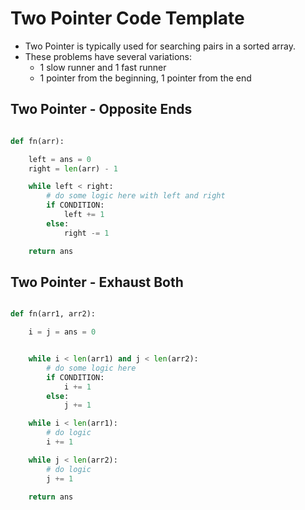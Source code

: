 # Two Pointer Code Template 

- Two Pointer is typically used for searching pairs in a sorted array.
- These problems have several variations:
	- 1 slow runner and 1 fast runner
	- 1 pointer from the beginning, 1 pointer from the end 

 ## Two Pointer - Opposite Ends

```python

def fn(arr):

    left = ans = 0
    right = len(arr) - 1

    while left < right:
        # do some logic here with left and right
        if CONDITION:
            left += 1
        else:
            right -= 1

    return ans

```

## Two Pointer - Exhaust Both

```python

def fn(arr1, arr2):

    i = j = ans = 0


    while i < len(arr1) and j < len(arr2):
        # do some logic here
        if CONDITION:
            i += 1
        else:
            j += 1

    while i < len(arr1):
        # do logic
        i += 1

    while j < len(arr2):
        # do logic
        j += 1

    return ans

```

